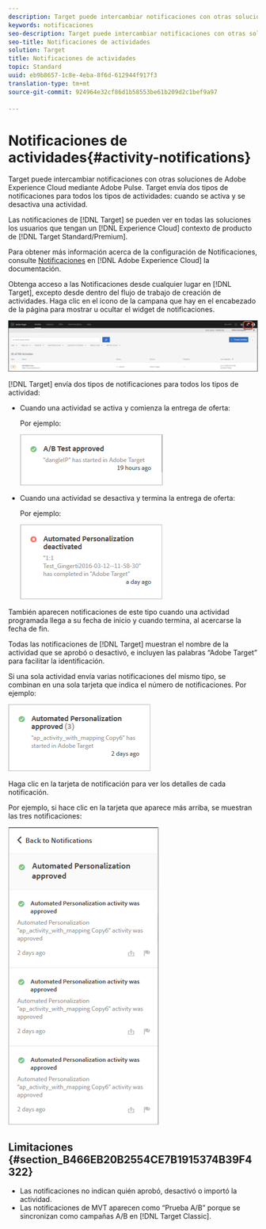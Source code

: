 ```yaml
---
description: Target puede intercambiar notificaciones con otras soluciones de Adobe Experience Cloud mediante Adobe Pulse. Target envía dos tipos de notificaciones para todos los tipos de actividades cuando se activa y se desactiva una actividad.
keywords: notificaciones
seo-description: Target puede intercambiar notificaciones con otras soluciones de Adobe Experience Cloud mediante Adobe Pulse. Target envía dos tipos de notificaciones para todos los tipos de actividades cuando se activa y se desactiva una actividad.
seo-title: Notificaciones de actividades
solution: Target
title: Notificaciones de actividades
topic: Standard
uuid: eb9b8657-1c8e-4eba-8f6d-612944f917f3
translation-type: tm+mt
source-git-commit: 924964e32cf86d1b58553be61b209d2c1bef9a97

---
```



# Notificaciones de actividades{#activity-notifications}

Target puede intercambiar notificaciones con otras soluciones de Adobe Experience Cloud mediante Adobe Pulse. Target envía dos tipos de notificaciones para todos los tipos de actividades: cuando se activa y se desactiva una actividad.

Las notificaciones de [!DNL Target] se pueden ver en todas las soluciones los usuarios que tengan un [!DNL Experience Cloud] contexto de producto de [!DNL Target Standard/Premium].

Para obtener más información acerca de la configuración de Notificaciones, consulte [Notificaciones](https://marketing.adobe.com/resources/help/en_US/mcloud/notifications.html) en [!DNL Adobe Experience Cloud] la documentación.

Obtenga acceso a las Notificaciones desde cualquier lugar en [!DNL Target], excepto desde dentro del flujo de trabajo de creación de actividades. Haga clic en el icono de la campana que hay en el encabezado de la página para mostrar u ocultar el widget de notificaciones.

![Icono de notificaciones](assets/notifications-shell.png)

[!DNL Target] envía dos tipos de notificaciones para todos los tipos de actividad:

* Cuando una actividad se activa y comienza la entrega de oferta:

   Por ejemplo:

   ![](assets/notif_app.png)

* Cuando una actividad se desactiva y termina la entrega de oferta:

   Por ejemplo:

   ![](assets/notif-deact.png)

También aparecen notificaciones de este tipo cuando una actividad programada llega a su fecha de inicio y cuando termina, al acercarse la fecha de fin.

Todas las notificaciones de [!DNL Target] muestran el nombre de la actividad que se aprobó o desactivó, e incluyen las palabras “Adobe Target” para facilitar la identificación.

Si una sola actividad envía varias notificaciones del mismo tipo, se combinan en una sola tarjeta que indica el número de notificaciones. Por ejemplo:

![](assets/notif-multi.png)

Haga clic en la tarjeta de notificación para ver los detalles de cada notificación.

Por ejemplo, si hace clic en la tarjeta que aparece más arriba, se muestran las tres notificaciones:

![](assets/notif-multi-open.png)

## Limitaciones {#section_B466EB20B2554CE7B1915374B39F4322}

* Las notificaciones no indican quién aprobó, desactivó o importó la actividad.
* Las notificaciones de MVT aparecen como “Prueba A/B” porque se sincronizan como campañas A/B en [!DNL Target Classic].

